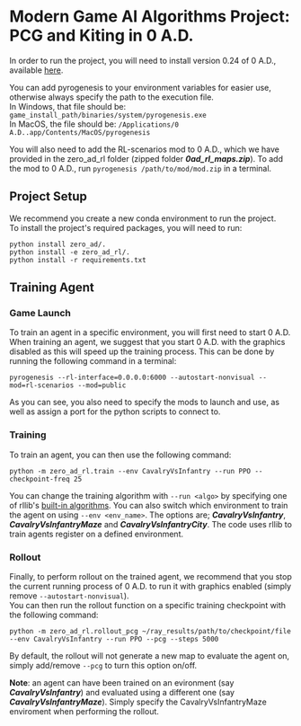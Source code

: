 # Modern Game AI Algorithms Project: PCG and Kiting in 0 A.D.

In order to run the project, you will need to install version 0.24 of 0 A.D., available [here](https://releases.wildfiregames.com/).

You can add pyrogenesis to your environment variables for easier use, otherwise always specify the path to the execution file. 
<br>
In Windows, that file should be: `game_install_path/binaries/system/pyrogenesis.exe` <br>
In MacOS, the file should be: `/Applications/0 A.D..app/Contents/MacOS/pyrogenesis`

You will also need to add the RL-scenarios mod to 0 A.D., which we have provided in the zero_ad_rl folder (zipped folder **_0ad_rl_maps.zip_**). To add the mod to 0 A.D., run `pyrogenesis /path/to/mod/mod.zip` in a terminal.

## Project Setup
We recommend you create a new conda environment to run the project. <br>
To install the project's required packages, you will need to run:

```
python install zero_ad/.
python install -e zero_ad_rl/.
python install -r requirements.txt
```

## Training Agent
### Game Launch
To train an agent in a specific environment, you will first need to start 0 A.D. When training an agent, we suggest that you start 0 A.D. with the graphics disabled as this will speed up the training process. This can be done by running the following command in a terminal: 
```
pyrogenesis --rl-interface=0.0.0.0:6000 --autostart-nonvisual --mod=rl-scenarios --mod=public
```
As you can see, you also need to specify the mods to launch and use, as well as assign a port for the python scripts to connect to.

### Training
To train an agent, you can then use the following command:

```
python -m zero_ad_rl.train --env CavalryVsInfantry --run PPO --checkpoint-freq 25
```
You can change the training algorithm with `--run <algo>` by specifying one of rllib's [built-in algorithms](https://docs.ray.io/en/latest/rllib/rllib-algorithms.html).
You can also switch which environment to train the agent on using `--env <env_name>`. The options are; **_CavalryVsInfantry_**, **_CavalryVsInfantryMaze_** and **_CavalryVsInfantryCity_**.
The code uses rllib to train agents register on a defined environment.

### Rollout
Finally, to perform rollout on the trained agent, we recommend that you stop the current running process of 0 A.D. to run it with graphics enabled (simply remove `--autostart-nonvisual`).<br>
You can then run the rollout function on a specific training checkpoint with the following command:

```
python -m zero_ad_rl.rollout_pcg ~/ray_results/path/to/checkpoint/file --env CavalryVsInfantry --run PPO --pcg --steps 5000
```
By default, the rollout will not generate a new map to evaluate the agent on, simply add/remove `--pcg` to turn this option on/off.

**Note**: an agent can have been trained on an evironment (say **_CavalryVsInfantry_**) and evaluated using a different one (say **_CavalryVsInfantryMaze_**). Simply specify the CavalryVsInfantryMaze enviroment when performing the rollout.
